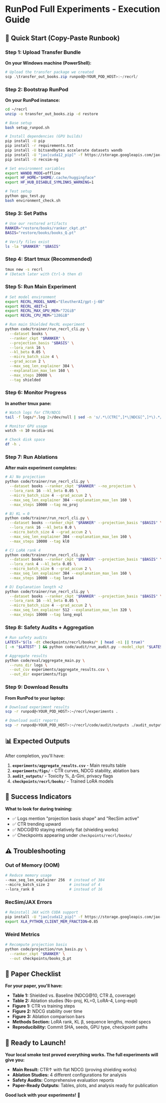 # RunPod Full Experiments - Execution Guide

## 🚀 Quick Start (Copy-Paste Runbook)

### Step 1: Upload Transfer Bundle

**On your Windows machine (PowerShell):**
```powershell
# Upload the transfer package we created
scp .\transfer_out_books.zip runpod@<YOUR_POD_HOST>:~/recrl/
```

### Step 2: Bootstrap RunPod

**On your RunPod instance:**
```bash
cd ~/recrl
unzip -o transfer_out_books.zip -d restore

# Base setup
bash setup_runpod.sh

# Install dependencies (GPU builds)
pip install -U pip
pip install -r requirements.txt
pip install -U bitsandbytes accelerate datasets wandb
pip install -U "jax[cuda12_pip]" -f https://storage.googleapis.com/jax-releases/jax_cuda_releases.html
pip install -U recsim-ng

# Set environment variables
export WANDB_MODE=offline
export HF_HOME="$HOME/.cache/huggingface"
export HF_HUB_DISABLE_SYMLINKS_WARNING=1

# Test setup
python gpu_test.py
bash environment_check.sh
```

### Step 3: Set Paths

```bash
# Use our restored artifacts
RANKER="restore/books/ranker_ckpt.pt"
BASIS="restore/books/books_Q.pt"

# Verify files exist
ls -la "$RANKER" "$BASIS"
```

### Step 4: Start tmux (Recommended)

```bash
tmux new -s recrl
# (Detach later with Ctrl-b then d)
```

### Step 5: Run Main Experiment

```bash
# Set model environment
export RECRL_MODEL_NAME="EleutherAI/gpt-j-6B"
export RECRL_4BIT=1
export RECRL_MAX_GPU_MEM="72GiB"
export RECRL_CPU_MEM="128GiB"

# Run main Shielded RecRL experiment
python code/trainer/run_recrl_cli.py \
  --dataset books \
  --ranker_ckpt "$RANKER" \
  --projection_basis "$BASIS" \
  --lora_rank 16 \
  --kl_beta 0.05 \
  --micro_batch_size 4 \
  --grad_accum 2 \
  --max_seq_len_explainer 384 \
  --explanation_max_len 160 \
  --max_steps 20000 \
  --tag shielded
```

### Step 6: Monitor Progress

**In another tmux pane:**
```bash
# Watch logs for CTR/NDCG
tail -f logs/*.log 2>/dev/null | sed -n 's/.*\(CTR[^,]*\|NDCG[^,]*\).*/\0/p'

# Monitor GPU usage
watch -n 10 nvidia-smi

# Check disk space
df -h .
```

### Step 7: Run Ablations

**After main experiment completes:**

```bash
# A) No projection
python code/trainer/run_recrl_cli.py \
  --dataset books --ranker_ckpt "$RANKER" --no_projection \
  --lora_rank 16 --kl_beta 0.05 \
  --micro_batch_size 4 --grad_accum 2 \
  --max_seq_len_explainer 384 --explanation_max_len 160 \
  --max_steps 10000 --tag no_proj

# B) KL = 0
python code/trainer/run_recrl_cli.py \
  --dataset books --ranker_ckpt "$RANKER" --projection_basis "$BASIS" \
  --lora_rank 16 --kl_beta 0.0 \
  --micro_batch_size 4 --grad_accum 2 \
  --max_seq_len_explainer 384 --explanation_max_len 160 \
  --max_steps 10000 --tag kl0

# C) LoRA rank 4
python code/trainer/run_recrl_cli.py \
  --dataset books --ranker_ckpt "$RANKER" --projection_basis "$BASIS" \
  --lora_rank 4 --kl_beta 0.05 \
  --micro_batch_size 6 --grad_accum 2 \
  --max_seq_len_explainer 384 --explanation_max_len 160 \
  --max_steps 10000 --tag lora4

# D) Explanation length ×2
python code/trainer/run_recrl_cli.py \
  --dataset books --ranker_ckpt "$RANKER" --projection_basis "$BASIS" \
  --lora_rank 16 --kl_beta 0.05 \
  --micro_batch_size 4 --grad_accum 2 \
  --max_seq_len_explainer 512 --explanation_max_len 320 \
  --max_steps 10000 --tag long_expl
```

### Step 8: Safety Audits + Aggregation

```bash
# Run safety audits
LATEST="$(ls -dt checkpoints/recrl/books/* | head -n1 || true)"
[ -n "$LATEST" ] && python code/audit/run_audit.py --model_ckpt "$LATEST" || true

# Aggregate results
python code/eval/aggregate_main.py \
  --runs_dir logs \
  --out_csv experiments/aggregate_results.csv \
  --out_dir experiments/figs
```

### Step 9: Download Results

**From RunPod to your laptop:**
```bash
# Download experiment results
scp -r runpod@<YOUR_POD_HOST>:~/recrl/experiments .

# Download audit reports
scp -r runpod@<YOUR_POD_HOST>:~/recrl/code/audit/outputs ./audit_outputs
```

## 📊 Expected Outputs

After completion, you'll have:

1. **`experiments/aggregate_results.csv`** - Main results table
2. **`experiments/figs/`** - CTR curves, NDCG stability, ablation bars
3. **`audit_outputs/`** - Toxicity %, Δ-Gini, privacy flags
4. **`checkpoints/recrl/books/`** - Trained LoRA models

## 🎯 Success Indicators

**What to look for during training:**
- ✅ Logs mention "projection basis shape" and "RecSim active"
- ✅ CTR trending upward
- ✅ NDCG@10 staying relatively flat (shielding works)
- ✅ Checkpoints appearing under `checkpoints/recrl/books/`

## ⚠️ Troubleshooting

### Out of Memory (OOM)
```bash
# Reduce memory usage
--max_seq_len_explainer 256  # instead of 384
--micro_batch_size 2         # instead of 4
--lora_rank 8                # instead of 16
```

### RecSim/JAX Errors
```bash
# Reinstall JAX with CUDA support
pip install -U "jax[cuda12_pip]" -f https://storage.googleapis.com/jax-releases/jax_cuda_releases.html
export XLA_PYTHON_CLIENT_MEM_FRACTION=0.85
```

### Weird Metrics
```bash
# Recompute projection basis
python code/projection/run_basis.py \
  --ranker_ckpt "$RANKER" \
  --out checkpoints/books_Q.pt
```

## 📝 Paper Checklist

**For your paper, you'll have:**

- **Table 1:** Shielded vs. Baseline (NDCG@10, CTR Δ, coverage)
- **Table 2:** Ablation studies (No-proj, KL=0, LoRA-4, Long-expl)
- **Figure 1:** CTR vs training steps
- **Figure 2:** NDCG stability over time
- **Figure 3:** Ablation comparison bars
- **Methods Section:** LoRA rank, KL β, sequence lengths, model specs
- **Reproducibility:** Commit SHA, seeds, GPU type, checkpoint paths

## 🚀 Ready to Launch!

**Your local smoke test proved everything works. The full experiments will give you:**

- **Main Result:** CTR↑ with flat NDCG (proving shielding works)
- **Ablation Studies:** 4 different configurations for analysis
- **Safety Audits:** Comprehensive evaluation reports
- **Paper-Ready Outputs:** Tables, plots, and analysis ready for publication

**Good luck with your experiments!** 🎯
